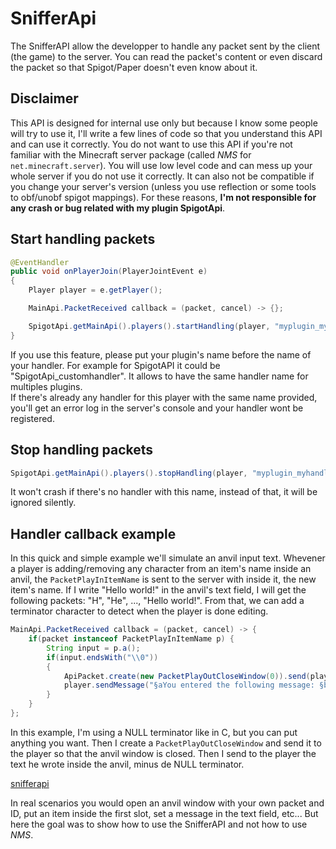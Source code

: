 # SnifferApi
The SnifferAPI allow the developper to handle any packet sent by the client (the game) to the server. You can read the packet's content or even discard the packet so that Spigot/Paper doesn't even know about it.

## Disclaimer
This API is designed for internal use only but because I know some people will try to use it, I'll write a few lines of code so that you understand this API and can use it correctly. You do not want to use this API if you're not familiar with the Minecraft server package (called _NMS_ for `net.minecraft.server`). You will use low level code and can mess up your whole server if you do not use it correctly. It can also not be compatible if you change your server's version (unless you use reflection or some tools to obf/unobf spigot mappings). For these reasons, **I'm not responsible for any crash or bug related with my plugin SpigotApi**.

## Start handling packets
```java
@EventHandler
public void onPlayerJoin(PlayerJointEvent e)
{
    Player player = e.getPlayer();

    MainApi.PacketReceived callback = (packet, cancel) -> {};

    SpigotApi.getMainApi().players().startHandling(player, "myplugin_myhandler", callback);
}
```
If you use this feature, please put your plugin's name before the name of your handler. For example for SpigotAPI it could be "SpigotApi_customhandler". It allows to have the same handler name for multiples plugins. \
If there's already any handler for this player with the same name provided, you'll get an error log in the server's console and your handler wont be registered.

## Stop handling packets
```java
SpigotApi.getMainApi().players().stopHandling(player, "myplugin_myhandler");
```
It won't crash if there's no handler with this name, instead of that, it will be ignored silently.

## Handler callback example
In this quick and simple example we'll simulate an anvil input text. Whevener a player is adding/removing any character from an item's name inside an anvil, the `PacketPlayInItemName` is sent to the server with inside it, the new item's name. If I write "Hello world!" in the anvil's text field, I will get the following packets: "H", "He", ..., "Hello world!". From that, we can add a terminator character to detect when the player is done editing.
```java
MainApi.PacketReceived callback = (packet, cancel) -> {
    if(packet instanceof PacketPlayInItemName p) {
        String input = p.a();
        if(input.endsWith("\\0"))
        {
            ApiPacket.create(new PacketPlayOutCloseWindow(0)).send(player);
            player.sendMessage("§aYou entered the following message: §b" + input.substring(0, input.length()-2));
        }
    }
};
```
In this example, I'm using a NULL terminator like in C, but you can put anything you want. Then I create a `PacketPlayOutCloseWindow` and send it to the player so that the anvil window is closed. Then I send to the player the text he wrote inside the anvil, minus de NULL terminator.

[snifferapi](https://github.com/Lucaa8/SpigotApi/assets/47627900/09d6a5a0-d0c7-445f-b749-7decb00b956f)

In real scenarios you would open an anvil window with your own packet and ID, put an item inside the first slot, set a message in the text field, etc... But here the goal was to show how to use the SnifferAPI and not how to use _NMS_.
